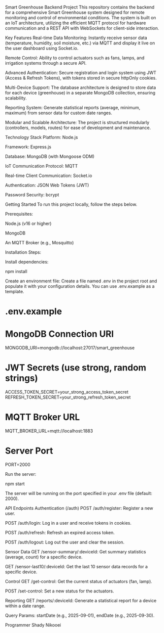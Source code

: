 Smart Greenhouse Backend Project
This repository contains the backend for a comprehensive Smart Greenhouse system designed for remote monitoring and control of environmental conditions. The system is built on an IoT architecture, utilizing the efficient MQTT protocol for hardware communication and a REST API with WebSockets for client-side interaction.

Key Features
Real-time Data Monitoring: Instantly receive sensor data (temperature, humidity, soil moisture, etc.) via MQTT and display it live on the user dashboard using Socket.io.

Remote Control: Ability to control actuators such as fans, lamps, and irrigation systems through a secure API.

Advanced Authentication: Secure registration and login system using JWT (Access & Refresh Tokens), with tokens stored in secure httpOnly cookies.

Multi-Device Support: The database architecture is designed to store data for each device (greenhouse) in a separate MongoDB collection, ensuring scalability.

Reporting System: Generate statistical reports (average, minimum, maximum) from sensor data for custom date ranges.

Modular and Scalable Architecture: The project is structured modularly (controllers, models, routes) for ease of development and maintenance.

Technology Stack
Platform: Node.js

Framework: Express.js

Database: MongoDB (with Mongoose ODM)

IoT Communication Protocol: MQTT

Real-time Client Communication: Socket.io

Authentication: JSON Web Tokens (JWT)

Password Security: bcrypt

Getting Started
To run this project locally, follow the steps below.

Prerequisites:

Node.js (v16 or higher)

MongoDB

An MQTT Broker (e.g., Mosquitto)

Installation Steps:

Install dependencies:

npm install

Create an environment file: Create a file named .env in the project root and populate it with your configuration details. You can use .env.example as a template.

# .env.example

# MongoDB Connection URI
MONGODB_URI=mongodb://localhost:27017/smart_greenhouse

# JWT Secrets (use strong, random strings)
ACCESS_TOKEN_SECRET=your_strong_access_token_secret
REFRESH_TOKEN_SECRET=your_strong_refresh_token_secret

# MQTT Broker URL
MQTT_BROKER_URL=mqtt://localhost:1883

# Server Port
PORT=2000

Run the server:

npm start

The server will be running on the port specified in your .env file (default: 2000).

API Endpoints
Authentication (/auth)
POST /auth/register: Register a new user.

POST /auth/login: Log in a user and receive tokens in cookies.

POST /auth/refresh: Refresh an expired access token.

POST /auth/logout: Log out the user and clear the session.

Sensor Data
GET /sensor-summary/:deviceId: Get summary statistics (average, count) for a specific device.

GET /sensor-last10/:deviceId: Get the last 10 sensor data records for a specific device.

Control
GET /get-control: Get the current status of actuators (fan, lamp).

POST /set-control: Set a new status for the actuators.

Reporting
GET /reports/:deviceId: Generate a statistical report for a device within a date range.

Query Params: startDate (e.g., 2025-09-01), endDate (e.g., 2025-09-30).

Programmer
Shady Nikooei